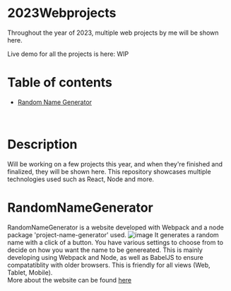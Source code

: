 # 2023Webprojects
Throughout the year of 2023, multiple web projects by me will be shown here.

Live demo for all the projects is here: WIP
# Table of contents
* [Random Name Generator](#RandomNameGenerator)
<br>

# Description
Will be working on a few projects this year, and when they're finished and finalized, they will be shown here. This repository showcases multiple technologies used such as React, Node and more.
<br>

# RandomNameGenerator
RandomNameGenerator is a website developed with Webpack and a node package 'project-name-generator' used.
![image](https://user-images.githubusercontent.com/39120147/215515573-601cd210-b33b-4da8-9061-23786f83b37e.png)
It generates a random name with a click of a button. You have various settings to choose from to decide on how you want the name to be genereated. This is mainly developing using Webpack and Node, as well as BabelJS to ensure compatatiblity with older browsers. This is friendly for all views (Web, Tablet, Mobile). <br>
More about the website can be found [here](https://github.com/bennygdev/2023Webprojects/tree/master/RandomNameGenerator)

